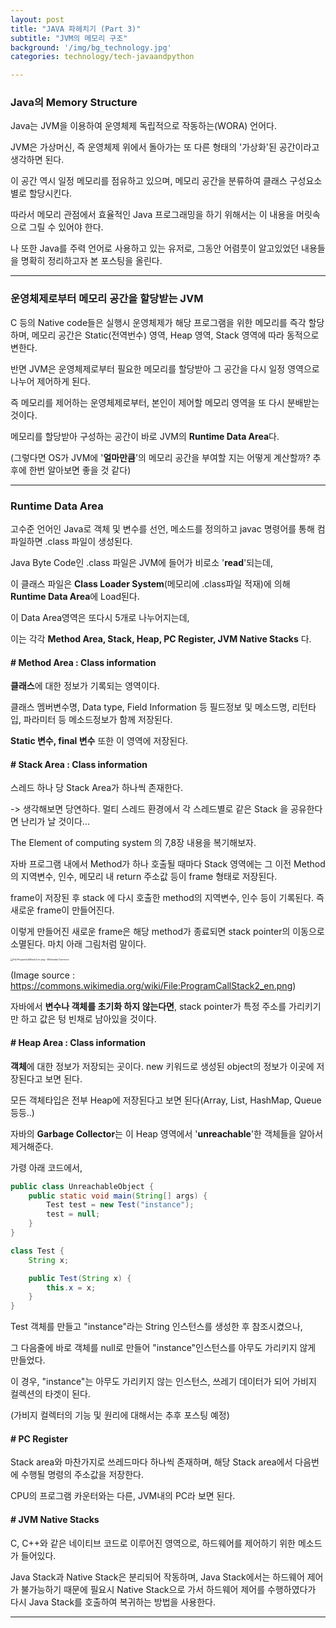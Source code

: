```yaml
---
layout: post
title: "JAVA 파헤치기 (Part 3)"
subtitle: "JVM의 메모리 구조"
background: '/img/bg_technology.jpg'
categories: technology/tech-javaandpython

---
```



### Java의 Memory Structure

Java는 JVM을 이용하여 운영체제 독립적으로 작동하는(WORA) 언어다.

JVM은 가상머신, 즉 운영체제 위에서 돌아가는 또 다른 형태의 '가상화'된 공간이라고 생각하면 된다.

이 공간 역시 일정 메모리를 점유하고 있으며, 메모리 공간을 분류하여 클래스 구성요소별로 할당시킨다.

따라서 메모리 관점에서 효율적인 Java 프로그래밍을 하기 위해서는 이 내용을 머릿속으로 그릴 수 있어야 한다.

나 또한 Java를 주력 언어로 사용하고 있는 유저로, 그동안 어렴풋이 알고있었던 내용들을 명확히 정리하고자 본 포스팅을 올린다.



---

### 운영체제로부터 메모리 공간을 할당받는 JVM



C 등의 Native code들은 실행시 운영체제가 해당 프로그램을 위한 메모리를 즉각 할당하며, 메모리 공간은 Static(전역번수) 영역, Heap 영역, Stack 영역에 따라 동적으로 변한다.

반면 JVM은 운영체제로부터 필요한 메모리를 할당받아 그 공간을 다시 일정 영역으로 나누어 제어하게 된다.

즉 메모리를 제어하는 운영체제로부터, 본인이 제어할 메모리 영역을 또 다시 분배받는 것이다.

메모리를 할당받아 구성하는 공간이 바로 JVM의 **Runtime Data Area**다.

(그렇다면 OS가 JVM에 '**얼마만큼**'의 메모리 공간을 부여할 지는 어떻게 계산할까? 추후에 한번 알아보면 좋을 것 같다)



---

### Runtime Data Area

고수준 언어인 Java로 객체 및 변수를 선언, 메소드를 정의하고 javac 명령어를 통해 컴파일하면 .class 파일이 생성된다. 

Java Byte Code인 .class 파일은 JVM에 들어가 비로소 '**read**'되는데, 

이 클래스 파일은 **Class Loader System**(메모리에 .class파일 적재)에 의해 **Runtime Data Area**에 Load된다.



이 Data Area영역은 또다시 5개로 나누어지는데, 

이는 각각 **Method Area, Stack, Heap, PC Register,  JVM Native Stacks** 다.



#### # Method Area : Class information

**클래스**에 대한 정보가 기록되는 영역이다.

클래스 멤버변수명, Data type, Field Information 등 필드정보 및 메소드명, 리턴타입, 파라미터 등 메소드정보가 함께 저장된다.

**Static 변수, final 변수**  또한 이 영역에 저장된다.



#### # Stack Area : Class information

스레드 하나 당 Stack Area가 하나씩 존재한다.

 -> 생각해보면 당연하다. 멀티 스레드 환경에서 각 스레드별로 같은 Stack 을 공유한다면 난리가 날 것이다...

The Element of computing system 의 7,8장 내용을 복기해보자.

자바 프로그램 내에서 Method가 하나 호출될 때마다 Stack 영역에는 그 이전 Method의 지역변수, 인수, 메모리 내 return 주소값 등이 frame 형태로 저장된다.

frame이 저장된 후 stack 에 다시 호출한 method의 지역변수, 인수 등이 기록된다. 즉 새로운 frame이 만들어진다.

이렇게 만들어진 새로운 frame은 해당 method가 종료되면 stack pointer의 이동으로 소멸된다. 마치 아래 그림처럼 말이다.

<img src="https://upload.wikimedia.org/wikipedia/commons/8/8a/ProgramCallStack2_en.png" alt="File:ProgramCallStack2 en.png - Wikimedia Commons" style="zoom:25%;" />

(Image source : https://commons.wikimedia.org/wiki/File:ProgramCallStack2_en.png)

자바에서 **변수나 객체를 초기화 하지 않는다면**, stack pointer가 특정 주소를 가리키기만 하고 값은 텅 빈채로 남아있을 것이다.



#### # Heap Area : Class information

**객체**에 대한 정보가 저장되는 곳이다. new 키워드로 생성된 object의 정보가 이곳에 저장된다고 보면 된다.

모든 객체타입은 전부 Heap에 저장된다고 보면 된다(Array, List, HashMap, Queue 등등..)

자바의 **Garbage Collector**는 이 Heap 영역에서 '**unreachable**'한 객체들을 알아서 제거해준다.

가령 아래 코드에서,

```java
public class UnreachableObject {
    public static void main(String[] args) {
        Test test = new Test("instance");
        test = null;
    }
}

class Test {
    String x;

    public Test(String x) {
        this.x = x;
    }
}
```

Test 객체를 만들고 "instance"라는 String 인스턴스를 생성한 후 참조시켰으나,

그 다음줄에 바로 객체를 null로 만들어 "instance"인스턴스를 아무도 가리키지 않게 만들었다.

이 경우, "instance"는 아무도 가리키지 않는 인스턴스, 쓰레기 데이터가 되어 가비지 컬렉션의 타겟이 된다.

(가비지 컬렉터의 기능 및 원리에 대해서는 추후 포스팅 예정)



#### # PC Register

Stack area와 마찬가지로 쓰레드마다 하나씩 존재하며, 해당 Stack area에서 다음번에 수행될 명령의 주소값을 저장한다.

CPU의 프로그램 카운터와는 다른, JVM내의 PC라 보면 된다.



#### # JVM Native Stacks

C, C++와 같은 네이티브 코드로 이루어진 영역으로, 하드웨어를 제어하기 위한 메소드가 들어있다.

Java Stack과 Native Stack은 분리되어 작동하며, Java Stack에서는 하드웨어 제어가 불가능하기 때문에 필요시 Native Stack으로 가서 하드웨어 제어를 수행하였다가 다시 Java Stack를 호출하여 복귀하는 방법을 사용한다.



---

